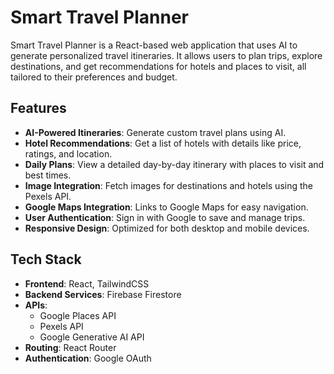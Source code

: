 # Smart Travel Planner

Smart Travel Planner is a React-based web application that uses AI to generate personalized travel itineraries. It allows users to plan trips, explore destinations, and get recommendations for hotels and places to visit, all tailored to their preferences and budget.

## Features

- **AI-Powered Itineraries**: Generate custom travel plans using AI.
- **Hotel Recommendations**: Get a list of hotels with details like price, ratings, and location.
- **Daily Plans**: View a detailed day-by-day itinerary with places to visit and best times.
- **Image Integration**: Fetch images for destinations and hotels using the Pexels API.
- **Google Maps Integration**: Links to Google Maps for easy navigation.
- **User Authentication**: Sign in with Google to save and manage trips.
- **Responsive Design**: Optimized for both desktop and mobile devices.

## Tech Stack

- **Frontend**: React, TailwindCSS
- **Backend Services**: Firebase Firestore
- **APIs**:
  - Google Places API
  - Pexels API
  - Google Generative AI API
- **Routing**: React Router
- **Authentication**: Google OAuth